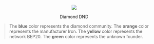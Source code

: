 <p align="center">
  <img src="https://diamonddnd.com/PWA/DND.png" />
</p>
<p align="center">Diamond DND</p>

>The **blue** color represents the diamond community.
>The **orange** color represents the manufacturer Iron.
>The **yellow** color represents the network BEP20.
>The **green** color represents the unknown founder.
